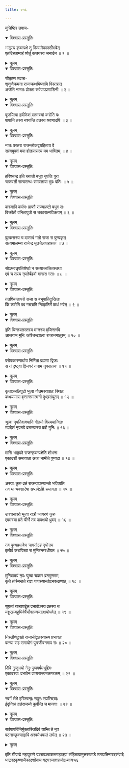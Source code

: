 ```yaml
---
title: ०५६

---
```

युधिष्ठिर उवाच-  

<details open><summary>विश्वास-प्रस्तुतिः</summary>

भाद्रस्य कृष्णपक्षे तु किन्नामैकादशीभवेत्  
एतदिच्छाम्यहं श्रोतुं कथयस्व जनार्दन ॥ १ ॥
</details>

<details><summary>मूलम्</summary>

भाद्रस्य कृष्णपक्षे तु किन्नामैकादशीभवेत्  
एतदिच्छाम्यहं श्रोतुं कथयस्व जनार्दन ॥ १ ॥
</details>



<details open><summary>विश्वास-प्रस्तुतिः</summary>

श्रीकृष्ण उवाच-  
शृणुष्वैकमना राजन्कथयिष्यामि विस्तरात्  
अजेति नामतः प्रोक्ता सर्वपापप्रणाशिनी ॥ २ ॥
</details>

<details><summary>मूलम्</summary>

श्रीकृष्ण उवाच-  
शृणुष्वैकमना राजन्कथयिष्यामि विस्तरात्  
अजेति नामतः प्रोक्ता सर्वपापप्रणाशिनी ॥ २ ॥
</details>



<details open><summary>विश्वास-प्रस्तुतिः</summary>

पूजयित्वा हृषीकेशं व्रतमस्यां करोति यः  
पापानि तस्य नश्यन्ति व्रतस्य श्रवणादपि ॥ ३ ॥
</details>

<details><summary>मूलम्</summary>

पूजयित्वा हृषीकेशं व्रतमस्यां करोति यः  
पापानि तस्य नश्यन्ति व्रतस्य श्रवणादपि ॥ ३ ॥
</details>



<details open><summary>विश्वास-प्रस्तुतिः</summary>

नातः परतरा राजन्लोकद्वयहिताय वै  
सत्यमुक्तं मया ह्येतन्नासत्यं मम भाषितम् ॥ ४ ॥
</details>

<details><summary>मूलम्</summary>

नातः परतरा राजन्लोकद्वयहिताय वै  
सत्यमुक्तं मया ह्येतन्नासत्यं मम भाषितम् ॥ ४ ॥
</details>



<details open><summary>विश्वास-प्रस्तुतिः</summary>

हरिश्चन्द्र इति ख्यातो बभूव नृपतिः पुरा  
चक्रवर्ती सत्यसन्धः समस्ताया भुवः पतिः ॥ ५ ॥
</details>

<details><summary>मूलम्</summary>

हरिश्चन्द्र इति ख्यातो बभूव नृपतिः पुरा  
चक्रवर्ती सत्यसन्धः समस्ताया भुवः पतिः ॥ ५ ॥
</details>



<details open><summary>विश्वास-प्रस्तुतिः</summary>

कस्यापि कर्मणः प्राप्तौ राज्यभ्रष्टो बभूव सः  
विक्रीतौ वनितापुत्रौ स चकारात्मविक्रयम् ॥ ६ ॥
</details>

<details><summary>मूलम्</summary>

कस्यापि कर्मणः प्राप्तौ राज्यभ्रष्टो बभूव सः  
विक्रीतौ वनितापुत्रौ स चकारात्मविक्रयम् ॥ ६ ॥
</details>



<details open><summary>विश्वास-प्रस्तुतिः</summary>

पुल्कसस्य च दासत्वं गतो राजा स पुण्यकृत्  
सत्यमालम्ब्य राजेन्द्र मृतचैलापहारकः ॥ ७ ॥
</details>

<details><summary>मूलम्</summary>

पुल्कसस्य च दासत्वं गतो राजा स पुण्यकृत्  
सत्यमालम्ब्य राजेन्द्र मृतचैलापहारकः ॥ ७ ॥
</details>



<details open><summary>विश्वास-प्रस्तुतिः</summary>

सोऽभवन्नृपतिश्रेष्ठो न सत्याच्चलितस्तथा  
एवं च तस्य नृपतेर्बहवो वत्सरा गताः ॥ ८ ॥
</details>

<details><summary>मूलम्</summary>

सोऽभवन्नृपतिश्रेष्ठो न सत्याच्चलितस्तथा  
एवं च तस्य नृपतेर्बहवो वत्सरा गताः ॥ ८ ॥
</details>



<details open><summary>विश्वास-प्रस्तुतिः</summary>

ततश्चिन्तापरो राजा स बभूवातिदुःखितः  
किं करोमि क्व गच्छामि निष्कृतिर्मे कथं भवेत् ॥ ९ ॥
</details>

<details><summary>मूलम्</summary>

ततश्चिन्तापरो राजा स बभूवातिदुःखितः  
किं करोमि क्व गच्छामि निष्कृतिर्मे कथं भवेत् ॥ ९ ॥
</details>



<details open><summary>विश्वास-प्रस्तुतिः</summary>

इति चिन्तयतस्तस्य मग्नस्य वृजिनार्णवे  
आजगाम मुनिः कश्चिज्ज्ञात्वा राजानमातुरम् ॥ १० ॥
</details>

<details><summary>मूलम्</summary>

इति चिन्तयतस्तस्य मग्नस्य वृजिनार्णवे  
आजगाम मुनिः कश्चिज्ज्ञात्वा राजानमातुरम् ॥ १० ॥
</details>



<details open><summary>विश्वास-प्रस्तुतिः</summary>

परोपकारणार्थाय निर्मिता ब्रह्मणा द्विजाः  
स तं दृष्ट्वा द्विजवरं ननाम नृपसत्तमः ॥ ११ ॥
</details>

<details><summary>मूलम्</summary>

परोपकारणार्थाय निर्मिता ब्रह्मणा द्विजाः  
स तं दृष्ट्वा द्विजवरं ननाम नृपसत्तमः ॥ ११ ॥
</details>



<details open><summary>विश्वास-प्रस्तुतिः</summary>

कृताञ्जलिपुटो भूत्वा गौतमस्याग्रतः स्थितः  
कथयामास वृत्तान्तमात्मनो दुःखसंयुतम् ॥ १२ ॥
</details>

<details><summary>मूलम्</summary>

कृताञ्जलिपुटो भूत्वा गौतमस्याग्रतः स्थितः  
कथयामास वृत्तान्तमात्मनो दुःखसंयुतम् ॥ १२ ॥
</details>



<details open><summary>विश्वास-प्रस्तुतिः</summary>

श्रुत्वा नृपतिवाक्यानि गौतमो विस्मयान्वितः  
उपदेशं नृपतये व्रतस्यास्य ददौ मुनिः ॥ १३ ॥
</details>

<details><summary>मूलम्</summary>

श्रुत्वा नृपतिवाक्यानि गौतमो विस्मयान्वितः  
उपदेशं नृपतये व्रतस्यास्य ददौ मुनिः ॥ १३ ॥
</details>



<details open><summary>विश्वास-प्रस्तुतिः</summary>

मासि भाद्रपदे राजन्कृष्णपक्षेति शोभना  
एकादशी समायाता अजा नामेति पुण्यदा ॥ १४ ॥
</details>

<details><summary>मूलम्</summary>

मासि भाद्रपदे राजन्कृष्णपक्षेति शोभना  
एकादशी समायाता अजा नामेति पुण्यदा ॥ १४ ॥
</details>



<details open><summary>विश्वास-प्रस्तुतिः</summary>

अस्याः कुरु व्रतं राजन्पापस्यान्तो भविष्यति  
तव भाग्यवशादेषा सप्तमेऽह्नि समागता ॥ १५ ॥
</details>

<details><summary>मूलम्</summary>

अस्याः कुरु व्रतं राजन्पापस्यान्तो भविष्यति  
तव भाग्यवशादेषा सप्तमेऽह्नि समागता ॥ १५ ॥
</details>



<details open><summary>विश्वास-प्रस्तुतिः</summary>

उपवासपरो भूत्वा रात्रौ जागरणं कुरु  
एवमस्या व्रते चीर्णे तव पापक्षयो ध्रुवम् ॥ १६ ॥
</details>

<details><summary>मूलम्</summary>

उपवासपरो भूत्वा रात्रौ जागरणं कुरु  
एवमस्या व्रते चीर्णे तव पापक्षयो ध्रुवम् ॥ १६ ॥
</details>



<details open><summary>विश्वास-प्रस्तुतिः</summary>

तव पुण्यप्रभावेण चागतोऽहं नृपोत्तम  
इत्येवं कथयित्वा च मुनिरन्तरधीयत ॥ १७ ॥
</details>

<details><summary>मूलम्</summary>

तव पुण्यप्रभावेण चागतोऽहं नृपोत्तम  
इत्येवं कथयित्वा च मुनिरन्तरधीयत ॥ १७ ॥
</details>



<details open><summary>विश्वास-प्रस्तुतिः</summary>

मुनिवाक्यं नृपः श्रुत्वा चकार व्रतमुत्तमम्  
कृते तस्मिन्व्रते राज्ञः पापस्यान्तोऽभवत्क्षणात् ॥ १८ ॥
</details>

<details><summary>मूलम्</summary>

मुनिवाक्यं नृपः श्रुत्वा चकार व्रतमुत्तमम्  
कृते तस्मिन्व्रते राज्ञः पापस्यान्तोऽभवत्क्षणात् ॥ १८ ॥
</details>



<details open><summary>विश्वास-प्रस्तुतिः</summary>

श्रूयतां राजशार्दूल प्रभावोऽस्य व्रतस्य च  
यद्दुःखम्बहुभिर्वर्षैर्भोक्तव्यन्तत्क्षयोभवेत् ॥ १९ ॥
</details>

<details><summary>मूलम्</summary>

श्रूयतां राजशार्दूल प्रभावोऽस्य व्रतस्य च  
यद्दुःखम्बहुभिर्वर्षैर्भोक्तव्यन्तत्क्षयोभवेत् ॥ १९ ॥
</details>



<details open><summary>विश्वास-प्रस्तुतिः</summary>

निस्तीर्णदुःखो राजासीद्व्रतस्यास्य प्रभावतः  
पत्न्या सह समायोगं पुत्रजीवनमाप सः ॥ २० ॥
</details>

<details><summary>मूलम्</summary>

निस्तीर्णदुःखो राजासीद्व्रतस्यास्य प्रभावतः  
पत्न्या सह समायोगं पुत्रजीवनमाप सः ॥ २० ॥
</details>



<details open><summary>विश्वास-प्रस्तुतिः</summary>

दिवि दुन्दुभयो नेदुः पुष्पवर्षमभूद्दिवः  
एकादश्याः प्रभावेन प्राप्यराज्यमकण्टकम् ॥ २१ ॥
</details>

<details><summary>मूलम्</summary>

दिवि दुन्दुभयो नेदुः पुष्पवर्षमभूद्दिवः  
एकादश्याः प्रभावेन प्राप्यराज्यमकण्टकम् ॥ २१ ॥
</details>



<details open><summary>विश्वास-प्रस्तुतिः</summary>

स्वर्गं लेभे हरिश्चन्द्रः सपुरः सपरिच्छदः  
ईदृग्विधं व्रतंराजन्ये कुर्वन्ति च मानवाः ॥ २२ ॥
</details>

<details><summary>मूलम्</summary>

स्वर्गं लेभे हरिश्चन्द्रः सपुरः सपरिच्छदः  
ईदृग्विधं व्रतंराजन्ये कुर्वन्ति च मानवाः ॥ २२ ॥
</details>



<details open><summary>विश्वास-प्रस्तुतिः</summary>

सर्वपापविनिर्मुक्तास्त्रिदिवं यान्ति ते नृप  
पठनाच्छ्रवणाद्वापि अश्वमेधफलं लभेत् ॥ २३ ॥
</details>

<details><summary>मूलम्</summary>

सर्वपापविनिर्मुक्तास्त्रिदिवं यान्ति ते नृप  
पठनाच्छ्रवणाद्वापि अश्वमेधफलं लभेत् ॥ २३ ॥
</details>


इति श्रीपाद्मे महापुराणे पञ्चपञ्चाशत्साहस्र्यां संहितायामुत्तरखण्डे उमापतिनारदसंवादे भाद्रपदकृष्णाजैकादशीनाम षट्पञ्चाशत्तमोऽध्यायः५६